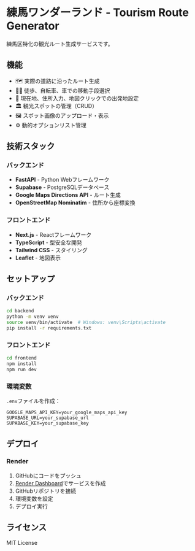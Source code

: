 # 練馬ワンダーランド - Tourism Route Generator

練馬区特化の観光ルート生成サービスです。

## 機能

- 🗺️ 実際の道路に沿ったルート生成
- 🚶‍♂️ 徒歩、自転車、車での移動手段選択
- 📍 現在地、住所入力、地図クリックでの出発地設定
- 🏛️ 観光スポットの管理（CRUD）
- 🖼️ スポット画像のアップロード・表示
- ⚙️ 動的オプションリスト管理

## 技術スタック

### バックエンド
- **FastAPI** - Python Webフレームワーク
- **Supabase** - PostgreSQLデータベース
- **Google Maps Directions API** - ルート生成
- **OpenStreetMap Nominatim** - 住所から座標変換

### フロントエンド
- **Next.js** - Reactフレームワーク
- **TypeScript** - 型安全な開発
- **Tailwind CSS** - スタイリング
- **Leaflet** - 地図表示

## セットアップ

### バックエンド

```bash
cd backend
python -m venv venv
source venv/bin/activate  # Windows: venv\Scripts\activate
pip install -r requirements.txt
```

### フロントエンド

```bash
cd frontend
npm install
npm run dev
```

### 環境変数

`.env`ファイルを作成：

```env
GOOGLE_MAPS_API_KEY=your_google_maps_api_key
SUPABASE_URL=your_supabase_url
SUPABASE_KEY=your_supabase_key
```

## デプロイ

### Render

1. GitHubにコードをプッシュ
2. [Render Dashboard](https://dashboard.render.com/)でサービスを作成
3. GitHubリポジトリを接続
4. 環境変数を設定
5. デプロイ実行

## ライセンス

MIT License

